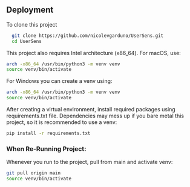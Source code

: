 ## Deployment

To clone this project 
```bash
  git clone https://github.com/nicolevgarduno/UserSens.git
  cd UserSens
```

This project also requires Intel architecture (x86_64). For macOS, use:
```bash
arch -x86_64 /usr/bin/python3 -m venv venv
source venv/bin/activate
```

For Windows you can create a venv using:
```bash
arch -x86_64 /usr/bin/python3 -m venv venv
source venv/bin/activate
```

After creating a virtual environment, install required packages using requirements.txt file. Dependencies may mess up if you bare metal this project, so it is recommended to use a venv:
```bash
pip install -r requirements.txt
```

### When Re-Running Project:
Whenever you run to the project, pull from main and activate venv:
```bash
git pull origin main
source venv/bin/activate
```
